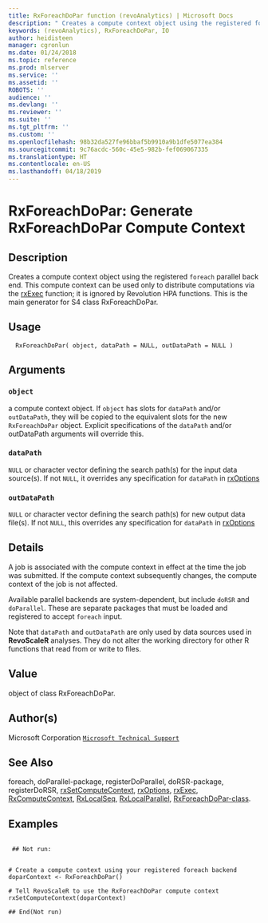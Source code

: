 ```yaml
---
title: RxForeachDoPar function (revoAnalytics) | Microsoft Docs
description: " Creates a compute context object using the registered foreach parallel back end. This compute context can be used only to distribute computations via the [rxExec](rxExec.md) function; it is ignored by Revolution HPA functions. This is the main generator for S4 class RxForeachDoPar. "
keywords: (revoAnalytics), RxForeachDoPar, IO
author: heidisteen
manager: cgronlun
ms.date: 01/24/2018
ms.topic: reference
ms.prod: mlserver
ms.service: ''
ms.assetid: ''
ROBOTS: ''
audience: ''
ms.devlang: ''
ms.reviewer: ''
ms.suite: ''
ms.tgt_pltfrm: ''
ms.custom: ''
ms.openlocfilehash: 98b32da527fe96bbaf5b9910a9b1dfe5077ea384
ms.sourcegitcommit: 9c76acdc-560c-45e5-982b-fef069067335
ms.translationtype: HT
ms.contentlocale: en-US
ms.lasthandoff: 04/18/2019
---
```

 # <a name="rxforeachdopar-generate-rxforeachdopar-compute-context"></a>RxForeachDoPar: Generate RxForeachDoPar Compute Context 
 ## <a name="description"></a>Description

Creates a compute context object using the registered `foreach` parallel back end. This compute context can be used only to distribute computations via the [rxExec](rxExec.md) function; it is ignored by Revolution HPA functions.
This is the main generator for S4 class RxForeachDoPar.


 ## <a name="usage"></a>Usage

```   
  RxForeachDoPar( object, dataPath = NULL, outDataPath = NULL )

```


 ## <a name="arguments"></a>Arguments




 ### `object`
 a compute context object. If `object` has slots for   `dataPath` and/or `outDataPath`, they will be copied to the  equivalent slots for the new `RxForeachDoPar` object. Explicit specifications  of the `dataPath` and/or outDataPath arguments will override this.   



 ### `dataPath`
 `NULL` or character vector defining the search path(s) for the input data source(s).  If not `NULL`, it overrides any specification for `dataPath` in [rxOptions](rxOptions.md) 



 ### `outDataPath`
 `NULL` or character vector defining the search path(s) for   new output data file(s).  If not `NULL`, this overrides any specification for `dataPath` in [rxOptions](rxOptions.md)  




 ## <a name="details"></a>Details

A job is associated with the compute context in effect at the time the job was submitted. If the compute context subsequently changes, the compute context of the job is not affected.

Available parallel backends are system-dependent, but include `doRSR` and `doParallel`. These are separate packages that must be loaded and registered to accept `foreach` input.

Note that `dataPath` and `outDataPath` are only used by data sources used in **RevoScaleR** analyses. They do not alter the working directory for other R functions that read from or write to files. 



 ## <a name="value"></a>Value

object of class RxForeachDoPar.


 ## <a name="authors"></a>Author(s)
 Microsoft Corporation [`Microsoft Technical Support`](https://go.microsoft.com/fwlink/?LinkID=698556&clcid=0x409)


 ## <a name="see-also"></a>See Also

foreach, doParallel-package, registerDoParallel, doRSR-package, registerDoRSR, [rxSetComputeContext](rxSetComputeContext.md), [rxOptions](rxOptions.md), [rxExec](rxExec.md), [RxComputeContext](RxComputeContext.md), [RxLocalSeq](RxLocalSeq.md), [RxLocalParallel](RxLocalParallel.md), [RxForeachDoPar-class](RxForeachDoPar-class.md).


 ## <a name="examples"></a>Examples

 ```

  ## Not run:


# Create a compute context using your registered foreach backend
doparContext <- RxForeachDoPar()

# Tell RevoScaleR to use the RxForeachDoPar compute context
rxSetComputeContext(doparContext)

 ## End(Not run) 
```



